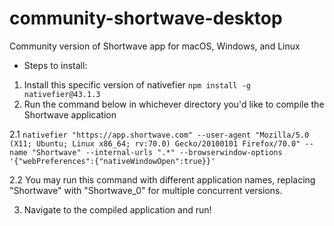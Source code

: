 # community-shortwave-desktop
Community version of Shortwave app for macOS, Windows, and Linux

* Steps to install:
1. Install this specific version of nativefier ```npm install -g nativefier@43.1.3```
2. Run the command below in whichever directory you'd like to compile the Shortwave application


  2.1 ```nativefier "https://app.shortwave.com" --user-agent "Mozilla/5.0 (X11; Ubuntu; Linux x86_64; rv:70.0) Gecko/20100101 Firefox/70.0" --name "Shortwave" --internal-urls ".*" --browserwindow-options '{"webPreferences":{"nativeWindowOpen":true}}'```


  2.2 You may run this command with different application names, replacing "Shortwave" with "Shortwave_0" for multiple concurrent versions.
  
  
3. Navigate to the compiled application and run!
